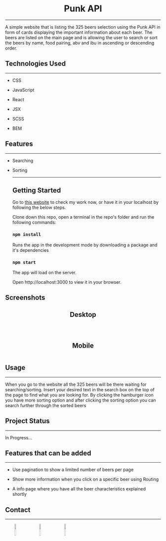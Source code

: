 <h1 align = "center">Punk API</h1>
<hr><p>A simple website that is listing the 325 beers selection using the Punk API in form of cards displaying the important information about each beer.
The beers are listed on the main page and is allowing the user to search or sort the beers by name, food pairing, abv and ibu in ascending or descending order.</p><h2>Technologies Used</h2>
<hr><ul>
<li>CSS</li>
</ul><ul>
<li>JavaScript</li>
</ul><ul>
<li>React</li>
</ul><ul>
<li>JSX</li>
</ul><ul>
<li>SCSS</li>
</ul><ul>
<li>BEM</li>
</ul><h2>Features</h2>
<hr><ul>
<li>Searching</li>
</ul><ul>
<li>Sorting</li><hr>

<h2>Getting Started</h2>

Go to [this website](https://adrianrotila.github.io/punk-api/) to check my work now, or have it in your localhost by following the below steps.

Clone down this repo, open a terminal in the repo's folder and run the following commands:


### `npm install`

Runs the app in the development mode by downloading a package and it's dependencies

### `npm start`

The app will load on the server.

Open http://localhost:3000 to view it in your browser.
</ul><h2>Screenshots</h2>

<h2 align="center">Desktop</h2>
<p><img src="https://i2.paste.pics/36c7bafea388a56ab55baa241c422cdb.png" alt=""></p><p><img src="https://i2.paste.pics/ce3ac6dd274ea351374b193bf3f479c2.png" alt=""></p><p><img src="https://i2.paste.pics/IN1C3.png" alt=""></p>
<h2 align="center">Mobile</h2>
<p  align="center"><img src="https://i2.paste.pics/f2452a8578a1223eb04c2dd78b46c38b.png" alt=""></p>
<h2>Usage</h2>
<hr><p>When you go to the website all the 325 beers will be there waiting for searching/sorting.
Insert your desired text in the search box on the top of the page to find what you are looking for.
By clicking the hamburger icon you have more sorting option and after clicking the sorting option you can search further through the sorted beers</p><h2>Project Status</h2>
<hr><p>In Progress...</p><h2>Features that can be added</h2>
<hr><ul>
<li>Use pagination to show a limited number of beers per page</li>
</ul><ul>
<li>Show more information when you click on a specific beer using Routing</li>
</ul><ul>
<li>A info page where you have all the beer characteristics explained shortly</li>
</ul><h2>Contact</h2>
<hr><p><span style="margin-right: 30px;"></span><a href="https://www.linkedin.com/in/adrianrotila/"><img target="_blank" src="https://cdn.jsdelivr.net/gh/devicons/devicon/icons/linkedin/linkedin-original.svg" style="width: 10%;"></a><span style="margin-right: 30px;"></span><a href="https://github.com/AdrianRotila"><img target="_blank" src="https://cdn.jsdelivr.net/gh/devicons/devicon/icons/github/github-original.svg" style="width: 10%;"></a><span style="margin-right: 30px;"></span><a href="https://www.facebook.com/rotilaadrian"><img target="_blank" src="https://cdn.jsdelivr.net/gh/devicons/devicon/icons/facebook/facebook-original.svg" style="width: 10%;"></a></p>








